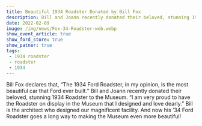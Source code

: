```yaml
---
title: Beautiful 1934 Roadster Donated by Bill Fox
description: Bill and Joann recently donated their beloved, stunning 1934 Roadster to the Museum.
date: 2022-02-09
image: /img/news/Fox-34-Roadster-web.webp
show_event_article: true
show_ford_store: true
show_patner: true
tags: 
 - 1934 roadster
 - roadster
 - 1934
---
```


Bill Fox declares that, “The 1934 Ford Roadster, in my opinion, is the most beautiful car that Ford ever built.” Bill and Joann recently donated their beloved, stunning 1934 Roadster to the Museum. “I am very proud to have the Roadster on display in the Museum that I designed and love dearly.” Bill is the architect who designed our magnificent facility. And now his ’34 Ford Roadster goes a long way to making the Museum even more beautiful!

